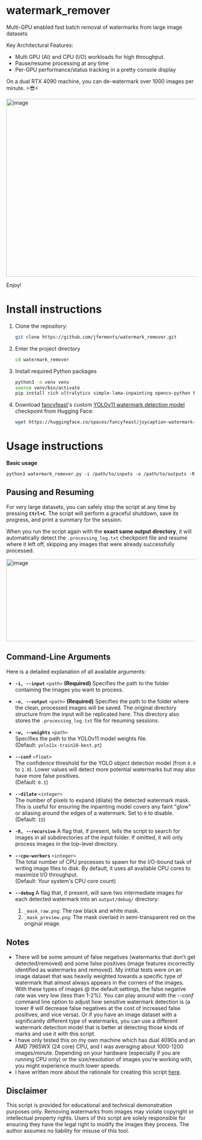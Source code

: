 # watermark_remover
Multi-GPU enabled fast batch removal of watermarks from large image datasets

Key Architectural Features:
- Multi GPU (AI) and CPU (I/O) workloads for high throughput.
- Pause/resume processing at any time
- Per-GPU performance/status tracking in a pretty console display

On a dual RTX 4090 machine, you can de-watermark over 1000 images per minute. ⚡😎⚡

<img width="1078" height="473" alt="image" src="https://github.com/user-attachments/assets/b4ce1a0f-af8e-4814-baef-64cc08fc4173" />

Enjoy!

# Install instructions
1. Clone the repository:
    ```bash
    git clone https://github.com/jferments/watermark_remover.git
    ```

2. Enter the project directory
    ```bash
    cd watermark_remover
    ```

3. Install required Python packages
    ```bash
    python3 -m venv venv
    source venv/bin/activate
    pip install rich ultralytics simple-lama-inpainting opencv-python torch --upgrade
    ```
4. Download [fancyfeast](https://huggingface.co/fancyfeast)'s custom [YOLOv11 watermark detection model](https://huggingface.co/spaces/fancyfeast/joycaption-watermark-detection) checkpoint from Hugging Face:
    ```bash
    wget https://huggingface.co/spaces/fancyfeast/joycaption-watermark-detection/resolve/main/yolo11x-train28-best.pt
    ```

# Usage instructions

**Basic usage**

    python3 watermark_remover.py -i /path/to/inputs -o /path/to/outputs -R



## Pausing and Resuming

For very large datasets, you can safely stop the script at any time by pressing **`Ctrl+C`**. The script will perform a graceful shutdown, save its progress, and print a summary for the session.

When you run the script again with the **exact same output directory**, it will automatically detect the `.processing_log.txt` checkpoint file and resume where it left off, skipping any images that were already successfully processed.

<img width="688" height="219" alt="image" src="https://github.com/user-attachments/assets/b17a43a2-23e1-40a3-9ae9-91a8f1e9236d" />

## Command-Line Arguments

Here is a detailed explanation of all available arguments:

* **`-i, --input`** `<path>` **(Required)** Specifies the path to the folder containing the images you want to process.

* **`-o, --output`** `<path>` **(Required)** Specifies the path to the folder where the clean, processed images will be saved. The original directory structure from the input will be replicated here. This directory also stores the `.processing_log.txt` file for resuming sessions.

* **`-w, --weights`** `<path>`  
    Specifies the path to the YOLOv11 model weights file.  
    (Default: `yolo11x-train28-best.pt`)

* **`--conf`** `<float>`  
    The confidence threshold for the YOLO object detection model (from `0.0` to `1.0`). Lower values will detect more potential watermarks but may also have more false positives.  
    (Default: `0.1`)

* **`--dilate`** `<integer>`  
    The number of pixels to expand (dilate) the detected watermark mask. This is useful for ensuring the inpainting model covers any faint "glow" or aliasing around the edges of a watermark. Set to `0` to disable.  
    (Default: `15`)

* **`-R, --recursive`** A flag that, if present, tells the script to search for images in all subdirectories of the input folder. If omitted, it will only process images in the top-level directory.

* **`--cpu-workers`** `<integer>`  
    The total number of CPU processes to spawn for the I/O-bound task of writing image files to disk. By default, it uses all available CPU cores to maximize I/O throughput.  
    (Default: Your system's CPU core count)

* **`--debug`** A flag that, if present, will save two intermediate images for each detected watermark into an `output/debug/` directory:
    1.  `_mask_raw.png`: The raw black and white mask.
    2.  `_mask_preview.png`: The mask overlaid in semi-transparent red on the original image.


## Notes

* There will be some amount of false negatives (watermarks that don't get detected/removed) and some false positives (image features incorrectly identified as watermarks and removed). My intitial tests were on an image dataset that was heavily weighted towards a specific type of watermark that almost always appears in the corners of the images. With these types of images @ the default settings, the false negative rate was very low (less than 1-2%). You can play around with the *--conf* command line option to adjust how sensitive watermark detection is (a lower # will decrease false negatives at the cost of increased false positives, and vice versa). Or if you have an image dataset with a significantly different type of watermarks, you can use a different watermark detection model that is better at detecting those kinds of marks and use it with this script. 
* I have only tested this on my own machine which has dual 4090s and an AMD 7965WX (24 core) CPU, and I was averaging about 1000-1200 images/minute. Depending on your hardware (especially if you are running CPU only) or the size/resolution of images you're working with, you might experience much lower speeds.
* I have written more about the rationale for creating this script [here](https://jferments.medium.com/large-scale-batch-removal-of-watermarks-from-image-datasets-d7fb5ab226b0).

## Disclaimer
 This script is provided for educational and technical demonstration purposes only. Removing watermarks from images may violate copyright or intellectual property rights. Users of this script are solely responsible for ensuring they have the legal right to modify the images they process. The author assumes no liability for misuse of this tool.
